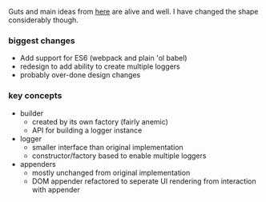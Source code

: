 Guts and main ideas from [here](https://github.com/bfattori/LogJS) are alive and well. I have changed the shape considerably though.

### biggest changes
* Add support for ES6 (webpack and plain 'ol babel)
* redesign to add ability to create multiple loggers
* probably over-done design changes

### key concepts
* builder
    * created by its own factory (fairly anemic)
    * API for building a logger instance
* logger
    * smaller interface than original implementation
    * constructor/factory based to enable multiple loggers
* appenders
    * mostly unchanged from original implementation
    * DOM appender refactored to seperate UI rendering from interaction with appender
